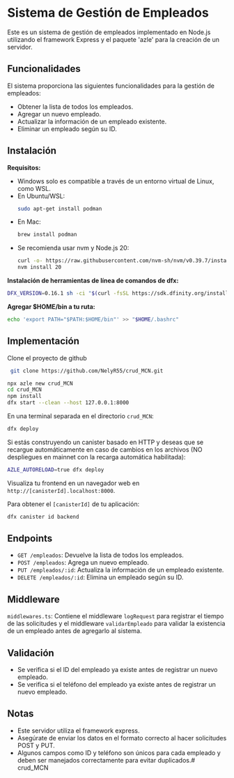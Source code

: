 # Sistema de Gestión de Empleados

Este es un sistema de gestión de empleados implementado en Node.js utilizando el framework Express y el paquete 'azle' para la creación de un servidor.

## Funcionalidades

El sistema proporciona las siguientes funcionalidades para la gestión de empleados:

- Obtener la lista de todos los empleados.
- Agregar un nuevo empleado.
- Actualizar la información de un empleado existente.
- Eliminar un empleado según su ID.

## Instalación

**Requisitos:**

- Windows solo es compatible a través de un entorno virtual de Linux, como WSL.
- En Ubuntu/WSL: 
  ```bash
  sudo apt-get install podman
  ```
- En Mac:
  ```bash
  brew install podman
  ```
- Se recomienda usar nvm y Node.js 20:
  ```bash
  curl -o- https://raw.githubusercontent.com/nvm-sh/nvm/v0.39.7/install.sh | bash
  nvm install 20
  ```

**Instalación de herramientas de línea de comandos de dfx:**
```bash
DFX_VERSION=0.16.1 sh -ci "$(curl -fsSL https://sdk.dfinity.org/install.sh)"
```

**Agregar $HOME/bin a tu ruta:**
```bash
echo 'export PATH="$PATH:$HOME/bin"' >> "$HOME/.bashrc"
```

## Implementación

Clone el proyecto de github
```bash
 git clone https://github.com/NelyR55/crud_MCN.git
```

```bash
npx azle new crud_MCN
cd crud_MCN
npm install
dfx start --clean --host 127.0.0.1:8000
```

En una terminal separada en el directorio `crud_MCN`:
```bash
dfx deploy
```

Si estás construyendo un canister basado en HTTP y deseas que se recargue automáticamente en caso de cambios en los archivos (NO despliegues en mainnet con la recarga automática habilitada):
```bash
AZLE_AUTORELOAD=true dfx deploy
```

Visualiza tu frontend en un navegador web en `http://[canisterId].localhost:8000`.

Para obtener el `[canisterId]` de tu aplicación:
```bash
dfx canister id backend
```

## Endpoints

- `GET /empleados`: Devuelve la lista de todos los empleados.
- `POST /empleados`: Agrega un nuevo empleado.
- `PUT /empleados/:id`: Actualiza la información de un empleado existente.
- `DELETE /empleados/:id`: Elimina un empleado según su ID.

## Middleware

`middlewares.ts`: Contiene el middleware `logRequest` para registrar el tiempo de las solicitudes y el middleware `validarEmpleado` para validar la existencia de un empleado antes de agregarlo al sistema.

## Validación

- Se verifica si el ID del empleado ya existe antes de registrar un nuevo empleado.
- Se verifica si el teléfono del empleado ya existe antes de registrar un nuevo empleado.

## Notas

- Este servidor utiliza el framework express.
- Asegúrate de enviar los datos en el formato correcto al hacer solicitudes POST y PUT.
- Algunos campos como ID y teléfono son únicos para cada empleado y deben ser manejados correctamente para evitar duplicados.# crud_MCN
